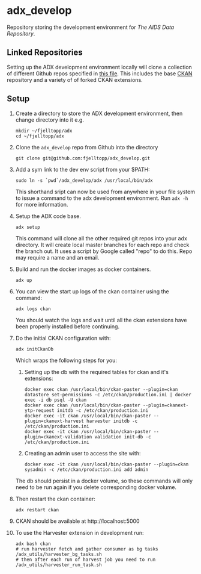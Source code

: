 # adx_develop

Repository storing the development environment for _The AIDS Data Repository_.

## Linked Repositories

Setting up the ADX development environment locally will clone a collection of different Github repos specified in [this file](https://github.com/fjelltopp/adx_manifest/blob/master/default.xml).  This includes the base [CKAN](https://github.com/ckan/ckan) repository and a variety of of forked CKAN extensions.


## Setup

1. Create a directory to store the ADX development environment, then change
   directory into it e.g.
   ```
   mkdir ~/fjelltopp/adx
   cd ~/fjelltopp/adx
   ```

2. Clone the `adx_develop` repo from Github into the directory
   ```
   git clone git@github.com:fjelltopp/adx_develop.git
   ```

3. Add a sym link to the dev env script from your $PATH:
   ```
   sudo ln -s `pwd`/adx_develop/adx /usr/local/bin/adx
   ```
   This shorthand sript can now be used from anywhere in your file system to
   issue a command to the adx development environment. Run `adx -h` for more
   information.

4. Setup the ADX code base.
   ```
   adx setup
   ```
   This command will clone all the other required git repos into your adx
   directory.  It will create local master branches for each repo and check
   the branch out. It uses a script by Google called "repo" to do this. Repo
   may require a name and an email.

5. Build and run the docker images as docker containers.
   ```
   adx up
   ```

6. You can view the start up logs of the ckan container using the command:
   ```
   adx logs ckan
   ```
   You should watch the logs and wait until all the ckan extensions have been properly installed before continuing. 

7. Do the initial CKAN configuration with:
    ```
    adx initCkanDb
    ```
    Which wraps the following steps for you:
    1. Setting up the db with the required tables for ckan and it's extensions:
       ```
       docker exec ckan /usr/local/bin/ckan-paster --plugin=ckan datastore set-permissions -c /etc/ckan/production.ini | docker exec -i db psql -U ckan
       docker exec ckan /usr/local/bin/ckan-paster --plugin=ckanext-ytp-request initdb -c /etc/ckan/production.ini
       docker exec -it ckan /usr/local/bin/ckan-paster --plugin=ckanext-harvest harvester initdb -c /etc/ckan/production.ini
       docker exec -it ckan /usr/local/bin/ckan-paster --plugin=ckanext-validation validation init-db -c /etc/ckan/production.ini
       ```

    2. Creating an admin user to access the site with:
       ```
       docker exec -it ckan /usr/local/bin/ckan-paster --plugin=ckan sysadmin -c /etc/ckan/production.ini add admin
       ```
    The db should persist in a docker volume, so these commands will only need to
    be run again if you delete corresponding docker volume.

8. Then restart the ckan container:
   ```
   adx restart ckan
   ```

9. CKAN should be available at http://localhost:5000

10. To use the Harvester extension in development run:
    ```
    adx bash ckan
    # run harvester fetch and gather consumer as bg tasks
    /adx_utils/harvester_bg_tasks.sh
    # then after each run of harvest job you need to run
    /adx_utils/harvester_run_task.sh
